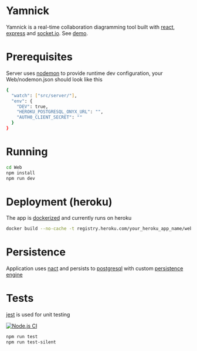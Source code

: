 # Yamnick

Yamnick is a real-time collaboration diagramming tool built with [react], [express] and [socket.io]. See [demo].

# Prerequisites

Server uses [nodemon] to provide runtime dev configuration,
your Web/nodemon.json should look like this

```sh
{
  "watch": ["src/server/"],
  "env": {
    "DEV": true,
    "HEROKU_POSTGRESQL_ONYX_URL": "",
    "AUTH0_CLIENT_SECRET": ""
  }
}
```

# Running

```sh
cd Web
npm install
npm run dev
```

# Deployment (heroku)

The app is [dockerized] and currently runs on heroku

```sh
docker build --no-cache -t registry.heroku.com/your_heroku_app_name/web . && docker image prune -f && heroku container:push web -a your_heroku_app_name && heroku container:release web -a your_heroku_app_name
```

# Persistence

Application uses [nact] and persists to [postgresql] with custom [persistence engine]

# Tests

[jest] is used for unit testing

[![Node.js CI](https://github.com/detoix/yamnick/actions/workflows/node.js.yml/badge.svg)](https://github.com/detoix/yamnick/actions/workflows/node.js.yml)

```sh
npm run test
npm run test-silent
```

[demo]: <https://secure-brushlands-76941.herokuapp.com>
[react]: <https://reactjs.org>
[express]: <https://expressjs.com>
[postgresql]: <https://www.postgresql.org>
[socket.io]: <https://socket.io>
[persistence engine]: <https://github.com/detoix/yamnick/blob/master/Web/src/server/persistence.js>
[nact]: <https://nact.io>
[dockerized]: <https://github.com/detoix/yamnick/blob/master/Web/Dockerfile>
[nodemon]: <https://nodemon.io>
[jest]: <https://jestjs.io>